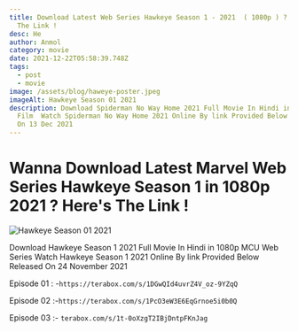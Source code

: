 ```yaml
---
title: Download Latest Web Series Hawkeye Season 1 - 2021  ( 1080p ) ? Here's
  The Link !
desc: He
author: Anmol
category: movie
date: 2021-12-22T05:58:39.748Z
tags:
  - post
  - movie
image: /assets/blog/haweye-poster.jpeg
imageAlt: Hawkeye Season 01 2021
description: Download Spiderman No Way Home 2021 Full Movie In Hindi in 720p MCU
  Film  Watch Spiderman No Way Home 2021 Online By link Provided Below Released
  On 13 Dec 2021
---
```

# Wanna Download Latest Marvel Web Series Hawkeye Season 1 in 1080p 2021 ? Here's The Link !

![Hawkeye Season 01 2021](/assets/blog/haweye-poster.jpeg "Hawkeye Season 01 2021")

Download Hawkeye Season 1 2021 Full Movie In Hindi in 1080p MCU Web Series Watch Hawkeye Season 1 2021 Online By link Provided Below Released On 24 November 2021

Episode 01 : -`https://terabox.com/s/1DGwQId4uvrZ4V_oz-9YZqQ`

Episode 02 :-`https://terabox.com/s/1PcO3eW3E6EqGrnoe5i0b0Q`

Episode 03 :- `terabox.com/s/1t-0oXzgT2IBjDntpFKnJag`